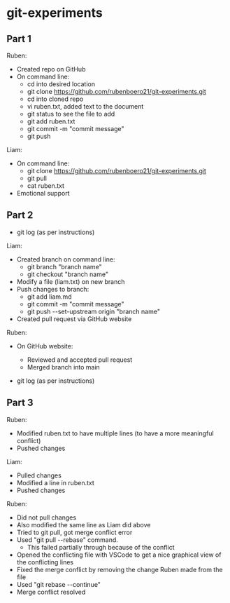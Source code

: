 # git-experiments
## Part 1 
Ruben:
- Created repo on GitHub
- On command line:
  - cd into desired location
  - git clone https://github.com/rubenboero21/git-experiments.git
  - cd into cloned repo
  - vi ruben.txt, added text to the document
  - git status to see the file to add
  - git add ruben.txt
  - git commit -m "commit message"
  - git push

Liam:
- On command line:
  - git clone https://github.com/rubenboero21/git-experiments.git
  - git pull
  - cat ruben.txt
- Emotional support

## Part 2
- git log (as per instructions)

Liam:
- Created branch on command line:
  - git branch "branch name"
  - git checkout "branch name"
- Modify a file (liam.txt) on new branch
- Push changes to branch:
  - git add liam.md
  - git commit -m "commit message"
  - git push --set-upstream origin "branch name"
- Created pull request via GitHub website

Ruben:
- On GitHub website:
  - Reviewed and accepted pull request
  - Merged branch into main

- git log (as per instructions)

## Part 3
Ruben:
- Modified ruben.txt to have multiple lines (to have a more meaningful conflict)
- Pushed changes

Liam:
- Pulled changes
- Modified a line in ruben.txt
- Pushed changes

Ruben:
- Did not pull changes
- Also modified the same line as Liam did above
- Tried to git pull, got merge conflict error
- Used "git pull --rebase" command. 
  - This failed partially through because of the conflict
- Opened the conflicting file with VSCode to get a nice graphical view of the conflicting lines 
- Fixed the merge conflict by removing the change Ruben made from the file
- Used "git rebase --continue"
- Merge conflict resolved
